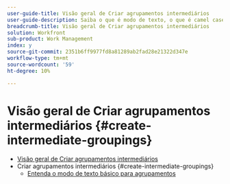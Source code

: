 ```yaml
---
user-guide-title: Visão geral de Criar agrupamentos intermediários
user-guide-description: Saiba o que é modo de texto, o que é camel case e como usar alguns blocos de código básicos do modo de texto "plug and play" para criar agrupamentos que vão além dos recursos do construtor padrão.
breadcrumb-title: Visão geral de Criar agrupamentos intermediários
solution: Workfront
sub-product: Work Management
index: y
source-git-commit: 2351b6ff9977fd8a81289ab2fad28e21322d347e
workflow-type: tm+mt
source-wordcount: '59'
ht-degree: 10%

---
```




# Visão geral de Criar agrupamentos intermediários {#create-intermediate-groupings}

+ [Visão geral de Criar agrupamentos intermediários](overview.md)
+ Criar agrupamentos intermediários {#create-intermediate-groupings}
   + [Entenda o modo de texto básico para agrupamentos](basic-text-mode-for-groupings.md)


